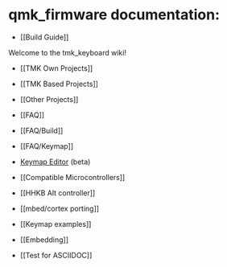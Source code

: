 # qmk_firmware documentation:

- [[Build Guide]]

Welcome to the tmk_keyboard wiki!

- [[TMK Own Projects]]
- [[TMK Based Projects]]
- [[Other Projects]]
- [[FAQ]]
- [[FAQ/Build]]
- [[FAQ/Keymap]]
- [Keymap Editor](http://tmk.github.io/tmk_keyboard/editor/index.html) (beta)
- [[Compatible Microcontrollers]]
- [[HHKB Alt controller]]
- [[mbed/cortex porting]]
- [[Keymap examples]]
- [[Embedding]]


- [[Test for ASCIIDOC]]